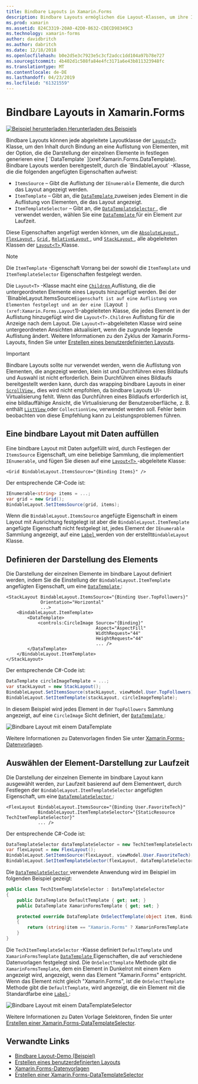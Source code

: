 ```yaml
---
title: Bindbare Layouts in Xamarin.Forms
description: Bindbare Layouts ermöglichen die Layout-Klassen, um ihre Inhalte durch Bindung an eine Auflistung von Elementen, mit der Option, die die Darstellung der einzelnen Elemente mit einem DataTemplate festlegen zu generieren.
ms.prod: xamarin
ms.assetid: 824C3319-20A0-42D0-8632-CDECD98349C3
ms.technology: xamarin-forms
author: davidbritch
ms.author: dabritch
ms.date: 12/18/2018
ms.openlocfilehash: b0e2d5e3c7923e5c3cf2adcc1dd104a97b78e727
ms.sourcegitcommit: 4b402d1c508fa84e4fc3171a6e43b811323948fc
ms.translationtype: MT
ms.contentlocale: de-DE
ms.lasthandoff: 04/23/2019
ms.locfileid: "61321559"
---
```

# <a name="bindable-layouts-in-xamarinforms"></a>Bindbare Layouts in Xamarin.Forms

[![Beispiel herunterladen](~/media/shared/download.png) Herunterladen des Beispiels](https://developer.xamarin.com/samples/xamarin-forms/UserInterface/BindableLayouts/)

Bindbare Layouts können jede abgeleitete Layoutklasse der [ `Layout<T>` ](xref:Xamarin.Forms.Layout`1) Klasse, um den Inhalt durch Bindung an eine Auflistung von Elementen, mit der Option, die die Darstellung der einzelnen Elemente in festlegen generieren eine [ `DataTemplate` ](xref:Xamarin.Forms.DataTemplate). Bindbare Layouts werden bereitgestellt, durch die `BindableLayout` -Klasse, die die folgenden angefügten Eigenschaften aufweist:

- `ItemsSource` – Gibt die Auflistung der `IEnumerable` Elemente, die durch das Layout angezeigt werden.
- `ItemTemplate` – Gibt an, die [ `DataTemplate` ](xref:Xamarin.Forms.DataTemplate) zuweisen jedes Element in die Auflistung von Elementen, die das Layout angezeigt.
- `ItemTemplateSelector` – Gibt an, die [ `DataTemplateSelector` ](xref:Xamarin.Forms.DataTemplateSelector) , die verwendet werden, wählen Sie eine [ `DataTemplate` ](xref:Xamarin.Forms.DataTemplate) für ein Element zur Laufzeit.

Diese Eigenschaften angefügt werden können, um die [ `AbsoluteLayout` ](xref:Xamarin.Forms.AbsoluteLayout), [ `FlexLayout` ](xref:Xamarin.Forms.FlexLayout), [ `Grid` ](xref:Xamarin.Forms.Grid), [ `RelativeLayout` ](xref:Xamarin.Forms.RelativeLayout) , und [ `StackLayout` ](xref:Xamarin.Forms.StackLayout) , alle abgeleiteten Klassen der [ `Layout<T>` ](xref:Xamarin.Forms.Layout`1) Klasse.

> [!NOTE]
> Die `ItemTemplate` -Eigenschaft Vorrang bei der sowohl die `ItemTemplate` und `ItemTemplateSelector` Eigenschaften festgelegt werden.

Die `Layout<T>` -Klasse macht eine [ `Children` ](xref:Xamarin.Forms.Layout`1.Children) Auflistung, die die untergeordneten Elemente eines Layouts hinzugefügt werden. Bei der `BinableLayout.ItemsSource` Eigenschaft ist auf eine Auflistung von Elementen festgelegt und an der eine [ `Layout<T>` ](xref:Xamarin.Forms.Layout`1)-abgeleiteten Klasse, die jedes Element in der Auflistung hinzugefügt wird die `Layout<T>.Children` Auflistung für die Anzeige nach dem Layout. Die `Layout<T>`-abgeleiteten Klasse wird seine untergeordneten Ansichten aktualisiert, wenn die zugrunde liegende Auflistung ändert. Weitere Informationen zu den Zyklus der Xamarin.Forms-Layouts, finden Sie unter [Erstellen eines benutzerdefinierten Layouts](~/xamarin-forms/user-interface/layouts/custom.md).

> [!IMPORTANT]
> Bindbare Layouts sollte nur verwendet werden, wenn die Auflistung von Elementen, die angezeigt werden, klein ist und Durchführen eines Bildlaufs und Auswahl ist nicht erforderlich. Beim Durchführen eines Bildlaufs bereitgestellt werden kann, durch das wrapping bindbare Layouts in einer [ `ScrollView` ](xref:Xamarin.Forms.ScrollView), dies wird nicht empfohlen, da bindbare Layouts UI-Virtualisierung fehlt. Wenn das Durchführen eines Bildlaufs erforderlich ist, eine bildlauffähige Ansicht, die Virtualisierung der Benutzeroberfläche, z. B. enthält [ `ListView` ](xref:Xamarin.Forms.ListView) oder `CollectionView`, verwendet werden soll. Fehler beim beobachten von diese Empfehlung kann zu Leistungsproblemen führen.

## <a name="populating-a-bindable-layout-with-data"></a>Eine bindbare Layout mit Daten auffüllen

Eine bindbare Layout mit Daten aufgefüllt wird, durch Festlegen der `ItemsSource` Eigenschaft, um eine beliebige Sammlung, die implementiert `IEnumerable`, und fügen Sie diesen auf eine [ `Layout<T>` ](xref:Xamarin.Forms.Layout`1)-abgeleitete Klasse:

```xaml
<Grid BindableLayout.ItemsSource="{Binding Items}" />
```

Der entsprechende C#-Code ist:

```csharp
IEnumerable<string> items = ...;
var grid = new Grid();
BindableLayout.SetItemsSource(grid, items);
```

Wenn die `BindableLayout.ItemsSource` angefügte Eigenschaft in einem Layout mit Ausrichtung festgelegt ist aber die `BindableLayout.ItemTemplate` angefügte Eigenschaft nicht festgelegt ist, jedes Element der `IEnumerable` Sammlung angezeigt, auf eine [ `Label` ](xref:Xamarin.Forms.Label) werden von der erstellt`BindableLayout` Klasse.

## <a name="defining-item-appearance"></a>Definieren der Darstellung des Elements

Die Darstellung der einzelnen Elemente im bindbare Layout definiert werden, indem Sie die Einstellung der `BindableLayout.ItemTemplate` angefügten Eigenschaft, um eine [ `DataTemplate` ](xref:Xamarin.Forms.DataTemplate):

```xaml
<StackLayout BindableLayout.ItemsSource="{Binding User.TopFollowers}"
             Orientation="Horizontal"
             ...>
    <BindableLayout.ItemTemplate>
        <DataTemplate>
            <controls:CircleImage Source="{Binding}"
                                  Aspect="AspectFill"
                                  WidthRequest="44"
                                  HeightRequest="44"
                                  ... />
        </DataTemplate>
    </BindableLayout.ItemTemplate>
</StackLayout>
```

Der entsprechende C#-Code ist:

```csharp
DataTemplate circleImageTemplate = ...;
var stackLayout = new StackLayout();
BindableLayout.SetItemsSource(stackLayout, viewModel.User.TopFollowers);
BindableLayout.SetItemTemplate(stackLayout, circleImageTemplate);
```

In diesem Beispiel wird jedes Element in der `TopFollowers` Sammlung angezeigt, auf eine `CircleImage` Sicht definiert, der [ `DataTemplate` ](xref:Xamarin.Forms.DataTemplate):

![Bindbare Layout mit einem DataTemplate](bindable-layouts-images/top-followers.png "bindbare Layout mit einer Datenvorlage")

Weitere Informationen zu Datenvorlagen finden Sie unter [Xamarin.Forms-Datenvorlagen](~/xamarin-forms/app-fundamentals/templates/data-templates/index.md).

## <a name="choosing-item-appearance-at-runtime"></a>Auswählen der Element-Darstellung zur Laufzeit

Die Darstellung der einzelnen Elemente im bindbare Layout kann ausgewählt werden, zur Laufzeit basierend auf dem Elementwert, durch Festlegen der `BindableLayout.ItemTemplateSelector` angefügten Eigenschaft, um eine [ `DataTemplateSelector` ](xref:Xamarin.Forms.DataTemplateSelector):

```xaml
<FlexLayout BindableLayout.ItemsSource="{Binding User.FavoriteTech}"
            BindableLayout.ItemTemplateSelector="{StaticResource TechItemTemplateSelector}"
            ... />
```

Der entsprechende C#-Code ist:

```csharp
DataTemplateSelector dataTemplateSelector = new TechItemTemplateSelector { ... };
var flexLayout = new FlexLayout();
BindableLayout.SetItemsSource(flexLayout, viewModel.User.FavoriteTech);
BindableLayout.SetItemTemplateSelector(flexLayout, dataTemplateSelector);
```

Die [ `DataTemplateSelector` ](xref:Xamarin.Forms.DataTemplateSelector) verwendete Anwendung wird im Beispiel im folgenden Beispiel gezeigt:

```csharp
public class TechItemTemplateSelector : DataTemplateSelector
{
    public DataTemplate DefaultTemplate { get; set; }
    public DataTemplate XamarinFormsTemplate { get; set; }

    protected override DataTemplate OnSelectTemplate(object item, BindableObject container)
    {
        return (string)item == "Xamarin.Forms" ? XamarinFormsTemplate : DefaultTemplate;
    }
}
```

Die `TechItemTemplateSelector` -Klasse definiert `DefaultTemplate` und `XamarinFormsTemplate` [ `DataTemplate` ](xref:Xamarin.Forms.DataTemplate) Eigenschaften, die auf verschiedene Datenvorlagen festgelegt sind. Die `OnSelectTemplate` Methode gibt die `XamarinFormsTemplate`, dem ein Element in Dunkelrot mit einem Kern angezeigt wird, angezeigt, wenn das Element "Xamarin.Forms" entspricht. Wenn das Element nicht gleich "Xamarin.Forms", ist die `OnSelectTemplate` Methode gibt die `DefaultTemplate`, wird angezeigt, die ein Element mit die Standardfarbe eine [ `Label` ](xref:Xamarin.Forms.Label):

![Bindbare Layout mit einem DataTemplateSelector](bindable-layouts-images/favorite-tech.png "bindbare Layout mit eine Datenvorlagenauswahl")

Weitere Informationen zu Daten Vorlage Selektoren, finden Sie unter [Erstellen einer Xamarin.Forms-DataTemplateSelector](~/xamarin-forms/app-fundamentals/templates/data-templates/selector.md).

## <a name="related-links"></a>Verwandte Links

- [Bindbare Layout-Demo (Beispiel)](https://developer.xamarin.com/samples/xamarin-forms/UserInterface/BindableLayouts/)
- [Erstellen eines benutzerdefinierten Layouts](~/xamarin-forms/user-interface/layouts/custom.md)
- [Xamarin.Forms-Datenvorlagen](~/xamarin-forms/app-fundamentals/templates/data-templates/index.md)
- [Erstellen einer Xamarin.Forms-DataTemplateSelector](~/xamarin-forms/app-fundamentals/templates/data-templates/selector.md)
